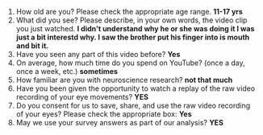 1. How old are you? Please check the appropriate age range. **11-17 yrs**  
2. What did you see? Please describe, in your own words, the video clip you just watched. **I didn't understand why he or she was doing it I was just a bit interestd why. I saw the brother put his finger into is mouth and bit it.**  
3. Have you seen any part of this video before? **Yes**  
4. On average, how much time do you spend on YouTube? (once a day, once a week, etc.) **sometimes**  
5. How familiar are you with neuroscience research? **not that much**  
6. Have you been given the opportunity to watch a replay of the raw video recording of your eye movements? **YES**  
7. Do you consent for us to save, share, and use the raw video recording of your eyes? Please check the appropriate box: **Yes**  
8. May we use your survey answers as part of our analysis? **YES**  
